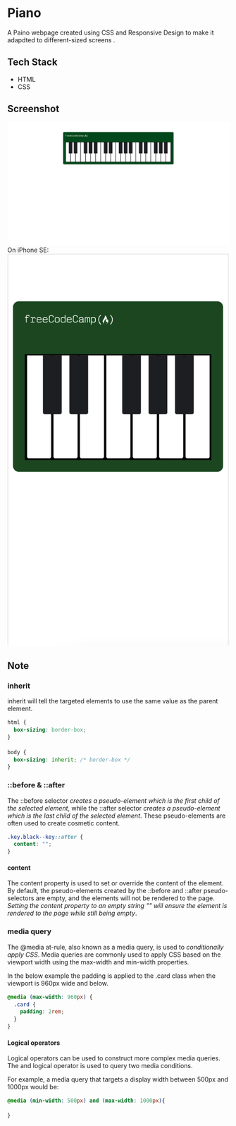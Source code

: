 # Piano

A Paino webpage created using CSS and Responsive Design to make it adapdted to different-sized screens .

## Tech Stack

- HTML
- CSS


## Screenshot
![Piano Screenshot](../assets/images/screenshots/piano.png)
On iPhone SE:
![Piano Mobile Screenshot](../assets/images/screenshots/piano-mobile.png)

## Note

### inherit
inherit will tell the targeted elements to use the same value as the parent element.

```CSS
html {
  box-sizing: border-box;
}

body {
  box-sizing: inherit; /* border-box */
}
```


### ::before & ::after 

The ::before selector *creates a pseudo-element which is the first child of the selected element*, while the ::after selector *creates a pseudo-element which is the last child of the selected element*. These pseudo-elements are often used to create cosmetic content.


```CSS
.key.black--key::after {
  content: "";
}
```
#### content
The content property is used to set or override the content of the element. By default, the pseudo-elements created by the ::before and ::after pseudo-selectors are empty, and the elements will not be rendered to the page. *Setting the content property to an empty string "" will ensure the element is rendered to the page while still being empty*.


### media query
The @media at-rule, also known as a media query, is used to *conditionally apply CSS*. Media queries are commonly used to apply CSS based on the viewport width using the max-width and min-width properties.

In the below example the padding is applied to the .card class when the viewport is 960px wide and below.

```CSS
@media (max-width: 960px) {
  .card {
    padding: 2rem;
  }
}
```
#### Logical operators
Logical operators can be used to construct more complex media queries. The and logical operator is used to query two media conditions.

For example, a media query that targets a display width between 500px and 1000px would be:

```CSS
@media (min-width: 500px) and (max-width: 1000px){

}
```